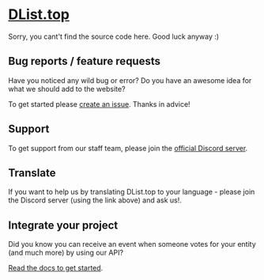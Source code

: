 # [DList.top](https://dlist.top)

Sorry, you cant't find the source code here. Good luck anyway :)

## Bug reports / feature requests

Have you noticed any wild bug or error? 
Do you have an awesome idea for what we should add to the website?

To get started please [create an issue](https://github.com/dlist-top/dlist-top/issues/new/choose). Thanks in advice!

## Support

To get support from our staff team, please join the [official Discord server](https://discord.gg/z5UmaMCjdY).

## Translate

If you want to help us by translating DList.top to your language - please join the Discord server (using the link above) and ask us!.

## Integrate your project

Did you know you can receive an event when someone votes for your entity (and much more) by using our API?

[Read the docs to get started](https://github.com/dlist-top/docs/wiki).
